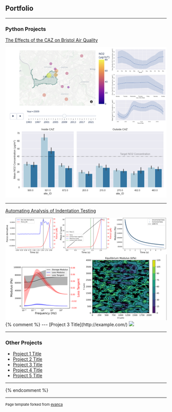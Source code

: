 ## Portfolio

---

### Python Projects

[The Effects of the CAZ on Bristol Air Quality](/page_CAZ_Project.md)

<img src="images/CAZplots.png?raw=true"/>

---

[Automating Analysis of Indentation Testing](/page_viscoelasticity.md)

<img src="images/viscoelasticity/visco_montage.png?raw=true"/>
{% comment %}
---
[Project 3 Title](http://example.com/)
<img src="images/dummy_thumbnail.jpg?raw=true"/>

---

### Other Projects

- [Project 1 Title](http://example.com/)
- [Project 2 Title](http://example.com/)
- [Project 3 Title](http://example.com/)
- [Project 4 Title](http://example.com/)
- [Project 5 Title](http://example.com/)

---
{% endcomment %}



---
<p style="font-size:11px">Page template forked from <a href="https://github.com/evanca/quick-portfolio">evanca</a></p>
<!-- Remove above link if you don't want to attibute -->
